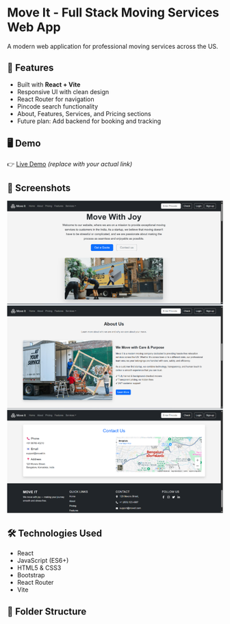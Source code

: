# Move It - Full Stack Moving Services Web App

A modern web application for professional moving services across the US.

## 🚀 Features

- Built with **React + Vite**
- Responsive UI with clean design
- React Router for navigation
- Pincode search functionality
- About, Features, Services, and Pricing sections
- Future plan: Add backend for booking and tracking

## 🖥️ Demo

👉 [Live Demo](https://your-deployed-link.vercel.app/) *(replace with your actual link)*

## 📸 Screenshots


![Home](public/screenshots/Home.png)
![About](public/screenshots/About.png)
![Contact](public/screenshots/Contact.png)

## 🛠️ Technologies Used

- React
- JavaScript (ES6+)
- HTML5 & CSS3
- Bootstrap
- React Router
- Vite


## 📂 Folder Structure

